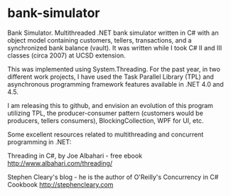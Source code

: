bank-simulator
==============

Bank Simulator. Multithreaded .NET bank simulator written in C# with an object model containing 
customers, tellers, transactions, and a synchronized bank balance (vault). It was written while
I took C# II and III classes (circa 2007) at UCSD extension.

This was implemented using System.Threading. For the past year, in two different work
projects, I have used the Task Parallel Library (TPL) and asynchronous programming framework features
available in .NET 4.0 and 4.5.

I am releasing this to github, and envision an evolution of this program utilizing TPL, 
the producer-consumer pattern (customers would be producers, tellers consumers), BlockingCollection,
WPF for UI, etc.

Some excellent resources related to multithreading and concurrent programming in .NET:

Threading in C#, by Joe Albahari - free ebook
http://www.albahari.com/threading/

Stephen Cleary's blog - he is the author of O'Reilly's Concurrency in C# Cookbook
http://stephencleary.com


